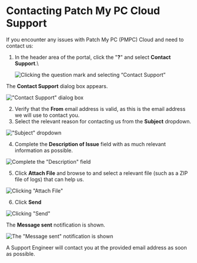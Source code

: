 # Contacting Patch My PC Cloud Support

If you encounter any issues with Patch My PC (PMPC) Cloud and need to contact us:

1.  In the header area of the portal, click the "<strong>?</strong>" and select <strong>Contact Support</strong>.\


    ![Clicking the question mark and selecting “Contact Support”](/_images/image-(766).png "Clicking the question mark and selecting “Contact Support”")



The <strong>Contact Support</strong> dialog box appears.

![&#x22;Contact Support&#x22; dialog box](/_images/image-(104).png "&#x22;Contact Support&#x22; dialog box")

2. Verify that the <strong>From</strong> email address is valid, as this is the email address we will use to contact you.
3. Select the relevant reason for contacting us from the <strong>Subject</strong> dropdown.

![&#x22;Subject&#x22; dropdown](/_images/image-(2565).png "&#x22;Subject&#x22; dropdown")

4. Complete the <strong>Description of Issue</strong> field with as much relevant information as possible.

![Complete the &#x22;Description&#x22; field](/_images/image-(106).png "Complete the &#x22;Description&#x22; field")

5. Click <strong>Attach File</strong> and browse to and select a relevant file (such as a ZIP file of logs) that can help us.

![Clicking &#x22;Attach File&#x22;](/_images/image-(107).png "Clicking &#x22;Attach File&#x22;")

6. Click <strong>Send</strong>

![Clicking &#x22;Send&#x22;](/_images/image-(109).png "Clicking &#x22;Send&#x22;")

The <strong>Message sent</strong> notification is shown.

![The &#x22;Message sent&#x22; notification is shown](/_images/image-(110).png "The &#x22;Message sent&#x22; notification is shown")

A Support Engineer will contact you at the provided email address as soon as possible.